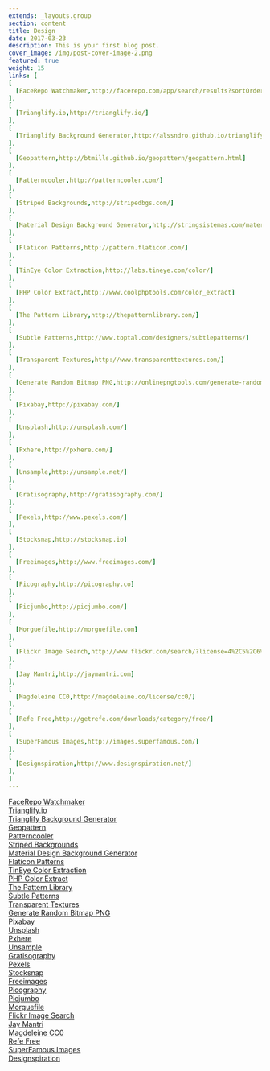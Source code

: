 ```yaml
---
extends: _layouts.group
section: content
title: Design
date: 2017-03-23
description: This is your first blog post.
cover_image: /img/post-cover-image-2.png
featured: true
weight: 15
links: [
[
  [FaceRepo Watchmaker,http://facerepo.com/app/search/results?sortOrder=downloaded-most&amp;faceApp=watchmaker&amp;page=1]
],
[
  [Trianglify.io,http://trianglify.io/]
],
[
  [Trianglify Background Generator,http://alssndro.github.io/trianglify-background-generator/]
],
[
  [Geopattern,http://btmills.github.io/geopattern/geopattern.html]
],
[
  [Patterncooler,http://patterncooler.com/]
],
[
  [Striped Backgrounds,http://stripedbgs.com/]
],
[
  [Material Design Background Generator,http://stringsistemas.com/materialgenerator.html]
],
[
  [Flaticon Patterns,http://pattern.flaticon.com/]
],
[
  [TinEye Color Extraction,http://labs.tineye.com/color/]
],
[
  [PHP Color Extract,http://www.coolphptools.com/color_extract]
],
[
  [The Pattern Library,http://thepatternlibrary.com/]
],
[
  [Subtle Patterns,http://www.toptal.com/designers/subtlepatterns/]
],
[
  [Transparent Textures,http://www.transparenttextures.com/]
],
[
  [Generate Random Bitmap PNG,http://onlinepngtools.com/generate-random-png]
],
[
  [Pixabay,http://pixabay.com/]
],
[
  [Unsplash,http://unsplash.com/]
],
[
  [Pxhere,http://pxhere.com/]
],
[
  [Unsample,http://unsample.net/]
],
[
  [Gratisography,http://gratisography.com/]
],
[
  [Pexels,http://www.pexels.com/]
],
[
  [Stocksnap,http://stocksnap.io]
],
[
  [Freeimages,http://www.freeimages.com/]
],
[
  [Picography,http://picography.co]
],
[
  [Picjumbo,http://picjumbo.com/]
],
[
  [Morguefile,http://morguefile.com]
],
[
  [Flickr Image Search,http://www.flickr.com/search/?license=4%2C5%2C6%2C9%2C10&advanced=1&dimension_search_mode=min&height=1024&width=1024&media=photos&text=]
],
[
  [Jay Mantri,http://jaymantri.com]
],
[
  [Magdeleine CC0,http://magdeleine.co/license/cc0/]
],
[
  [Refe Free,http://getrefe.com/downloads/category/free/]
],
[
  [SuperFamous Images,http://images.superfamous.com/]
],
[
  [Designspiration,http://www.designspiration.net/]
],
]
---
```


<div class="grid grid-cols-1 xl:grid-cols-2">
    <div>
        <a href="http://facerepo.com/app/search/results?sortOrder=downloaded-most&amp;faceApp=watchmaker&amp;page=1">FaceRepo
            Watchmaker</a>
    </div>
    <div>
        <a href="http://trianglify.io/">Trianglify.io</a>
    </div>
    <div>
        <a href="http://alssndro.github.io/trianglify-background-generator/">Trianglify Background Generator</a>
    </div>
    <div>
        <a href="http://btmills.github.io/geopattern/geopattern.html">Geopattern</a>
    </div>
    <div>
        <a href="http://patterncooler.com/">Patterncooler</a>
    </div>
    <div>
        <a href="http://stripedbgs.com/">Striped Backgrounds</a>
    </div>
    <div>
        <a href="http://stringsistemas.com/materialgenerator.html">Material Design Background Generator</a>
    </div>
    <div>
        <a href="http://pattern.flaticon.com/">Flaticon Patterns</a>
    </div>
    <div>
        <a href="http://labs.tineye.com/color/">TinEye Color Extraction</a>
    </div>
    <div>
        <a href="http://www.coolphptools.com/color_extract">PHP Color Extract</a>
    </div>
    <div>
        <a href="http://thepatternlibrary.com/">The Pattern Library</a>
    </div>
    <div>
        <a href="http://www.toptal.com/designers/subtlepatterns/">Subtle Patterns</a>
    </div>
    <div>
        <a href="http://www.transparenttextures.com/">Transparent Textures</a>
    </div>
    <div>
        <a href="https://onlinepngtools.com/generate-random-png">Generate Random Bitmap PNG</a>
    </div>
    <div>
        <a href="http://pixabay.com/">Pixabay</a>
    </div>
    <div>
        <a href="http://unsplash.com/">Unsplash</a>
    </div>
    <div>
        <a href="http://pxhere.com/">Pxhere</a>
    </div>
    <div>
        <a href="http://unsample.net/">Unsample</a>
    </div>
    <div>
        <a href="https://gratisography.com/">Gratisography</a>
    </div>
    <div>
        <a href="https://www.pexels.com/">Pexels</a>
    </div>
    <div>
        <a href="https://stocksnap.io">Stocksnap</a>
    </div>
    <div>
        <a href="https://www.freeimages.com/">Freeimages</a>
    </div>
    <div>
        <a href="https://picography.co">Picography</a>
    </div>
    <div>
        <a href="https://picjumbo.com/">Picjumbo</a>
    </div>
    <div>
        <a href="https://morguefile.com">Morguefile</a>
    </div>
    <div>
        <a
            href="https://www.flickr.com/search/?license=4%2C5%2C6%2C9%2C10&amp;advanced=1&amp;dimension_search_mode=min&amp;height=1024&amp;width=1024&amp;media=photos&amp;text=">Flickr
            Image Search</a>
    </div>
    <div>
        <a href="https://jaymantri.com">Jay Mantri</a>
    </div>
    <div>
        <a href="https://magdeleine.co/license/cc0/">Magdeleine CC0</a>
    </div>
    <div>
        <a href="http://getrefe.com/downloads/category/free/">Refe Free</a>
    </div>
    <div>
        <a href="https://images.superfamous.com/">SuperFamous Images</a>
    </div>
    <div>
        <a href="https://www.designspiration.net/">Designspiration</a>
    </div>
</div>
